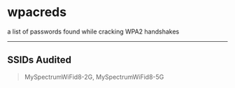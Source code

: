 # wpacreds
a list of passwords found while cracking WPA2 handshakes

-----
## SSIDs Audited
> MySpectrumWiFid8-2G, MySpectrumWiFid8-5G
